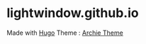 # lightwindow.github.io

Made with [Hugo](https://gohugo.io)
Theme : [Archie Theme](https://github.com/athul/archie)
